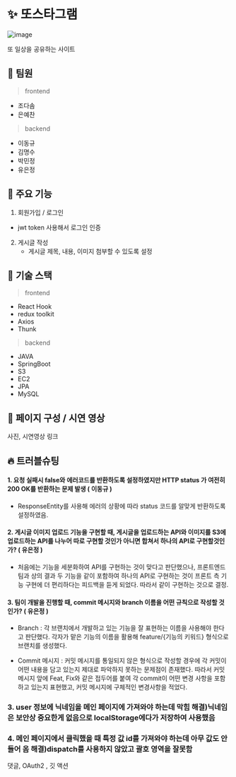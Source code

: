 # :sparkles: 또스타그램

![image](https://user-images.githubusercontent.com/98137166/185346424-897b7e4e-459d-4e77-aa26-a68ad5c3ae2f.png)


또 일상을 공유하는 사이트

## :two_men_holding_hands: 팀원 

> frontend
  * 조다솜
  * 은예찬

> backend
  * 이동규
  * 김명수
  * 박민정
  * 유은정

## :page_facing_up: 주요 기능

1. 회원가입 / 로그인
  * jwt token 사용해서 로그인 인증 

2. 게시글 작성 
   * 게시글 제목, 내용, 이미지 첨부할 수 있도록 설정


## :wrench: 기술 스택

> frontend
  * React Hook
  * redux toolkit
  * Axios
  * Thunk

> backend
 * JAVA
 * SpringBoot
 * S3
 * EC2
 * JPA
 * MySQL


## :art: 페이지 구성 / 시연 영상

사진, 시연영상 링크

## :fire: 트러블슈팅

#### 1. 요청 실패시 false와 에러코드를 반환하도록 설정하였지만 HTTP status 가 여전히 200 OK를 반환하는 문제 발생 ( 이동규 )
* ResponseEntity를 사용해 에러의 상황에 따라 status 코드를 알맞게 반환하도록 설정하였음.

#### 2. 게시글 이미지 업로드 기능을 구현할 때, 게시글을 업로드하는 API와 이미지를 S3에 업로드하는 API를 나누어 따로 구현할 것인가 아니면 합쳐서 하나의 API로 구현할것인가? ( 유은정 )

* 처음에는 기능을 세분화하여 API를 구현하는 것이 맞다고 판단했으나, 프론트엔드 팀과 상의 결과 두 기능을 같이 포함하여 하나의 API로 구현하는 것이 프론트 측 기능 구현에 더 편리하다는 피드백을 듣게 되었다. 따라서 같이 구현하는 것으로 결정.

#### 3. 팀이 개발을 진행할 때, commit 메시지와 branch 이름을 어떤 규칙으로 작성할 것인가? ( 유은정 )

* Branch : 각 브랜치에서 개발하고 있는 기능을 잘 표현하는 이름을 사용해야 한다고 판단했다. 각자가 맡은 기능의 이름을 활용해 feature/{기능의 키워드} 형식으로 브랜치를 생성했다.

* Commit 메시지 : 커밋 메시지를 통일되지 않은 형식으로 작성할 경우에 각 커밋이 어떤 내용을 담고 있는지 제대로 파악하지 못하는 문제점이 존재했다. 따라서 커밋 메시지 앞에 Feat, Fix와 같은 접두어를 붙여 각 commit이 어떤 변경 사항을 포함하고 있는지 표현했고, 커밋 메시지에 구체적인 변경사항을 적었다.

### 3. user 정보에 닉네임을 메인 페이지에 가져와야 하는데 막힘 해결)닉네임은 보안상 중요한게 없음으로 localStorage에다가 저장하여 사용했음

### 4. 메인 페이지에서 클릭했을 때 특정 값 id를 가져와야 하는데 아무 값도 안들어 옴 해결)dispatch를 사용하지 않았고 괄호 영역을 잘못함


댓글, OAuth2 , 깃 액션 



